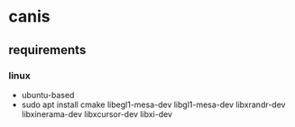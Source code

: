 # canis

## requirements

### linux

- ubuntu-based
- sudo apt install cmake libegl1-mesa-dev libgl1-mesa-dev libxrandr-dev libxinerama-dev libxcursor-dev libxi-dev
